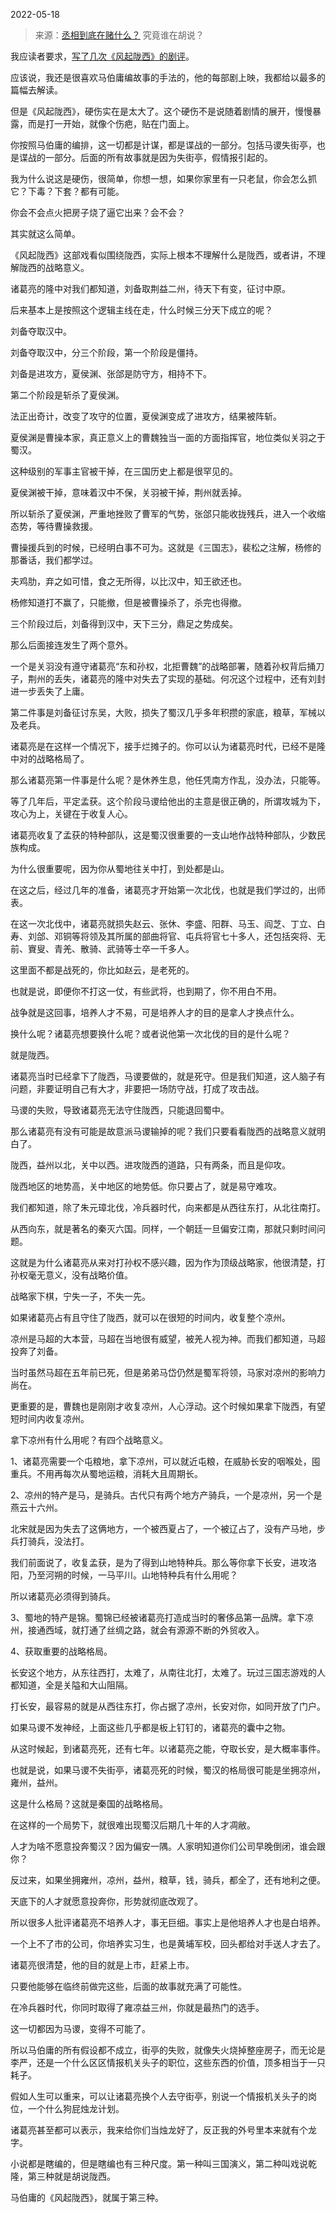 2022-05-18

> 来源：[丞相到底在赌什么？](http://mp.weixin.qq.com/s?__biz=MzU0MjYwNDU2Mw==&mid=2247505577&idx=2&sn=04afef9af1beddbe647cefb6c656890e&chksm=fb1abad5cc6d33c3ab0c5204ade477c09c04f04103fc1501f62bf112b02bcf32caa6d31263b9&scene=27#wechat_redirect)
> 究竟谁在胡说？

我应读者要求，[写了几次《风起陇西》的剧评](http://mp.weixin.qq.com/s?__biz=MzU0MjYwNDU2Mw==&mid=2247505435&idx=2&sn=f12358a8cd213e18d9c3ceb3e272b3ce&chksm=fb1aba67cc6d337154793e48a0246c06af2f1df15771915adb11b088901f7454d735c9455ae7&scene=21#wechat_redirect)。

  

应该说，我还是很喜欢马伯庸编故事的手法的，他的每部剧上映，我都给以最多的篇幅去解读。  

  

但是《风起陇西》，硬伤实在是太大了。这个硬伤不是说随着剧情的展开，慢慢暴露，而是打一开始，就像个伤疤，贴在门面上。

  

你按照马伯庸的编排，这一切都是计谋，都是谍战的一部分。包括马谡失街亭，也是谍战的一部分。后面的所有故事就是因为失街亭，假情报引起的。  

  

我为什么说这是硬伤，很简单，你想一想，如果你家里有一只老鼠，你会怎么抓它？下毒？下套？都有可能。  

  

你会不会点火把房子烧了逼它出来？会不会？

  

其实就这么简单。

  

《风起陇西》这部戏看似围绕陇西，实际上根本不理解什么是陇西，或者讲，不理解陇西的战略意义。  

  

诸葛亮的隆中对我们都知道，刘备取荆益二州，待天下有变，征讨中原。  

  

后来基本上是按照这个逻辑主线在走，什么时候三分天下成立的呢？

  

刘备夺取汉中。

  

刘备夺取汉中，分三个阶段，第一个阶段是僵持。  

  

刘备是进攻方，夏侯渊、张郃是防守方，相持不下。

  

第二个阶段是斩杀了夏侯渊。

  

法正出奇计，改变了攻守的位置，夏侯渊变成了进攻方，结果被阵斩。

  

夏侯渊是曹操本家，真正意义上的曹魏独当一面的方面指挥官，地位类似关羽之于蜀汉。

  

这种级别的军事主官被干掉，在三国历史上都是很罕见的。

  

夏侯渊被干掉，意味着汉中不保，关羽被干掉，荆州就丢掉。

  

所以斩杀了夏侯渊，严重地挫败了曹军的气势，张郃只能收拢残兵，进入一个收缩态势，等待曹操救援。

  

曹操援兵到的时候，已经明白事不可为。这就是《三国志》，裴松之注解，杨修的那番话，我们都学过。

  

夫鸡肋，弃之如可惜，食之无所得，以比汉中，知王欲还也。

  

杨修知道打不赢了，只能撤，但是被曹操杀了，杀完也得撤。

  

三个阶段过后，刘备得到汉中，天下三分，鼎足之势成矣。

  

那么后面接连发生了两个意外。

  

一个是关羽没有遵守诸葛亮“东和孙权，北拒曹魏”的战略部署，随着孙权背后捅刀子，荆州的丢失，诸葛亮的隆中对失去了实现的基础。何况这个过程中，还有刘封进一步丢失了上庸。

  

第二件事是刘备征讨东吴，大败，损失了蜀汉几乎多年积攒的家底，粮草，军械以及老兵。  

  

诸葛亮是在这样一个情况下，接手烂摊子的。你可以认为诸葛亮时代，已经不是隆中对的战略格局了。  

  

那么诸葛亮第一件事是什么呢？是休养生息，他任凭南方作乱，没办法，只能等。  

  

等了几年后，平定孟获。这个阶段马谡给他出的主意是很正确的，所谓攻城为下，攻心为上，关键在于收复人心。  

  

诸葛亮收复了孟获的特种部队，这是蜀汉很重要的一支山地作战特种部队，少数民族构成。

  

为什么很重要呢，因为你从蜀地往关中打，到处都是山。  

  

在这之后，经过几年的准备，诸葛亮才开始第一次北伐，也就是我们学过的，出师表。  

  

在这一次北伐中，诸葛亮就损失赵云、张休、李盛、阳群、马玉、阎芝、丁立、白寿、刘郃、邓铜等将领及其所属的部曲将官、屯兵将官七十多人，还包括突将、无前、賨叟、青羌、散骑、武骑等士卒一千多人。

  

这里面不都是战死的，你比如赵云，是老死的。  

  

也就是说，即便你不打这一仗，有些武将，也到期了，你不用白不用。

  

战争就是这回事，培养人才不易，可是培养人才的目的是拿人才换点什么。  

  

换什么呢？诸葛亮想要换什么呢？或者说他第一次北伐的目的是什么呢？

  

就是陇西。

  

诸葛亮当时已经拿下了陇西，马谡要做的，就是死守。但是我们知道，这人脑子有问题，非要证明自己有大才，非要把一场防守战，打成了攻击战。  

  

马谡的失败，导致诸葛亮无法守住陇西，只能退回蜀中。  

  

那么诸葛亮有没有可能是故意派马谡输掉的呢？我们只要看看陇西的战略意义就明白了。  

  

陇西，益州以北，关中以西。进攻陇西的道路，只有两条，而且是仰攻。

  

陇西地区的地势高，关中地区的地势低。你只要占了，就是易守难攻。  

  

我们都知道，除了朱元璋北伐，冷兵器时代，向来都是从西往东打，从北往南打。

  

从西向东，就是著名的秦灭六国。同样，一个朝廷一旦偏安江南，那就只剩时间问题。  

  

这就是为什么诸葛亮从来对打孙权不感兴趣，因为作为顶级战略家，他很清楚，打孙权毫无意义，没有战略价值。

  

战略家下棋，宁失一子，不失一先。

  

如果诸葛亮占有且守住了陇西，就可以在很短的时间内，收复整个凉州。  

  

凉州是马超的大本营，马超在当地很有威望，被羌人视为神。而我们都知道，马超投奔了刘备。  

  

当时虽然马超在五年前已死，但是弟弟马岱仍然是蜀军将领，马家对凉州的影响力尚在。

  

更重要的是，曹魏也是刚刚才收复凉州，人心浮动。这个时候如果拿下陇西，有望短时间内收复凉州。  

  

拿下凉州有什么用呢？有四个战略意义。  

  

1、诸葛亮需要一个屯粮地，拿下凉州，可以就近屯粮，在威胁长安的咽喉处，囤重兵。不用再每次从蜀地运粮，消耗大且周期长。

  

2、凉州的特产是马，是骑兵。古代只有两个地方产骑兵，一个是凉州，另一个是燕云十六州。  

  

北宋就是因为失去了这俩地方，一个被西夏占了，一个被辽占了，没有产马地，步兵打骑兵，没法打。

  

我们前面说了，收复孟获，是为了得到山地特种兵。那么等你拿下长安，进攻洛阳，乃至河朔的时候，一马平川。山地特种兵有什么用呢？

  

所以诸葛亮必须得到骑兵。  

  

3、蜀地的特产是锦。蜀锦已经被诸葛亮打造成当时的奢侈品第一品牌。拿下凉州，接通西域，就打通了丝绸之路，就会有源源不断的外贸收入。  

  

4、获取重要的战略格局。

  

长安这个地方，从东往西打，太难了，从南往北打，太难了。玩过三国志游戏的人都知道，全是关隘和大山阻隔。

  

打长安，最容易的就是从西往东打，你占据了凉州，长安对你，如同开放了门户。

  

如果马谡不发神经，上面这些几乎都是板上钉钉的，诸葛亮的囊中之物。  

  

从这时候起，到诸葛亮死，还有七年。以诸葛亮之能，夺取长安，是大概率事件。  

  

也就是说，如果马谡不失街亭，诸葛亮死的时候，蜀汉的格局很可能是坐拥凉州，雍州，益州。  

  

这是什么格局？这就是秦国的战略格局。  

  

在这样的一个局势下，就很难出现蜀汉后期几十年的人才凋敝。  

  

人才为啥不愿意投奔蜀汉？因为偏安一隅。人家明知道你们公司早晚倒闭，谁会跟你？

  

反过来，如果坐拥雍州，凉州，益州，粮草，钱，骑兵，都全了，还有地利之便。

  

天底下的人才就愿意投奔你，形势就彻底改观了。

  

所以很多人批评诸葛亮不培养人才，事无巨细。事实上是他培养人才也是白培养。

  

一个上不了市的公司，你培养实习生，也是黄埔军校，回头都给对手送人才去了。  

  

诸葛亮很清楚，他的目的就是上市，赶紧上市。  

  

只要他能够在临终前做完这些，后面的故事就充满了可能性。  

  

在冷兵器时代，你同时取得了雍凉益三州，你就是最热门的选手。

  

这一切都因为马谡，变得不可能了。  

  

所以马伯庸的所有假设都不成立，街亭的失败，就像失火烧掉整座房子，而无论是李严，还是一个什么区区情报机关头子的职位，这些东西的价值，顶多相当于一只耗子。  

  

假如人生可以重来，可以让诸葛亮换个人去守街亭，别说一个情报机关头子的岗位，一个什么狗屁烛龙计划。

  

诸葛亮甚至都可以表示，我来给你们当烛龙好了，反正我的外号里本来就有个龙字。

  

小说都是瞎编的，但是瞎编也有三种尺度。第一种叫三国演义，第二种叫戏说乾隆，第三种就是胡说陇西。

  

马伯庸的《风起陇西》，就属于第三种。

